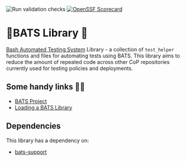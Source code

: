 ![Run validation checks](https://github.com/redhat-cop/bats-library/workflows/Run%20validation%20checks/badge.svg)
[![OpenSSF Scorecard](https://api.securityscorecards.dev/projects/github.com/redhat-cop/bats-library/badge)](https://securityscorecards.dev/viewer/?uri=github.com/redhat-cop/bats-library)

# 🦇BATS Library 🦇
[Bash Automated Testing System](https://github.com/bats-core/bats-core) Library - a collection of `test_helper` functions and files 
for automating tests using BATS. This library aims to reduce the amount of repeated code across other CoP repositories currently 
used for testing policies and deployments.

## Some handy links 👋🔗
- [BATS Project](https://github.com/bats-core/bats-core)
- [Loading a BATS Library](https://github.com/ztombol/bats-docs#loading)

## Dependencies
This library has a dependency on:
- [bats-support](https://github.com/ztombol/bats-support)